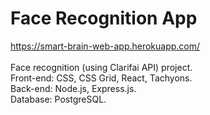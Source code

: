 # Face Recognition App
https://smart-brain-web-app.herokuapp.com/ </br> </br>
Face recognition (using Clarifai API) project. </br> 
Front-end: CSS, CSS Grid, React, Tachyons. </br>
Back-end: Node.js, Express.js. </br>
Database: PostgreSQL.
